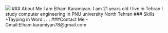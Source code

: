 <img src="https://avatars0.githubusercontent.com/u/69323094?s=400&u=f9a9648c910890e8858f6cf33e21f6afa50635f7&v=4" />
### About Me
I am Elham Karamiyan. 
I am 21 years old 
I live in Tehran 
I study computer engineering in PNU university North Tehran
### Skills
 +Tayping in Word
.
.
.
###Contact Me
- Gmail:Elham.karamiyan78@gmail.com
